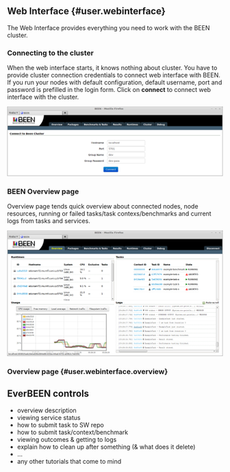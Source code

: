 ## Web Interface {#user.webinterface}

The Web Interface provides everything you need to work with the BEEN cluster.
   

### Connecting to the cluster
When the web interface starts, it knows nothing about cluster. You have to provide cluster connection credentials to connect web interface with BEEN. If you run your nodes with default configuration, default username, port and password is prefilled in the login form. Click on **connect** to connect web interface with the cluster.

![Login](images/wi/login_page_01.png)



### BEEN Overview page
Overview page tends quick overview about connected nodes, node resources, running or failed tasks/task contexs/benchmarks and current logs from tasks and services.

![Cluster overview](images/wi/overview_01.png)



### Overview page {#user.webinterface.overview}


<!--

![Benchmark detail](images/wi/benchmark_detail_01.png)

<br/>

![Benchmark tree](images/wi/benchmark_tasks__benchmark_tree_01.png)

<br/>

![Submit new item](images/wi/benchmark_tasks__submit_new_item_01.png)

<br/>

![Listing task contexts](images/wi/benchmark_tasks__task_contexts_01.png)

<br/>

![Listing tasks](images/wi/benchmark_tasks__tasks_01.png)

<br/>

![Clusted info](images/wi/cluster_01.png)

<br/>

![Debugged tasks](images/wi/debug_01.png)

<br/>

![Result display example](images/wi/evaluator_result_example_01.png)

<br/>

![Debugging BEEN](images/wi/example_been_debug_page_01.png)

<br/>

![Example of error page](images/wi/example_error_page_01.png)

<br/>

![Uploaded ackages](images/wi/pacgakes_listing_01.png)

<br/>

![Uploading new package](images/wi/packages_uploading_01.png)
<br/>


![Listing evaluated results](images/wi/results_01.png)

<br/>

![Runtime detail](images/wi/runtime_detail_01.png)

<br/>
![Listing runtimes](images/wi/runtimes_01.png)


<br/>
![Service logs](images/wi/service_logs_01.png)

<br/>

![Task context detail](images/wi/task_context_detail_01.png)

<br/>

![Task detail](images/wi/task_detail_01.png)

<br/>

![Task logs](images/wi/task_logs_detail_01.png)

<br/>

-->


## EverBEEN controls
* overview description
* viewing service status
* how to submit task to SW repo
* how to submit task/context/benchmark
* viewing outcomes & getting to logs
* explain how to clean up after something (& what does it delete)
* ...
* any other tutorials that come to mind


